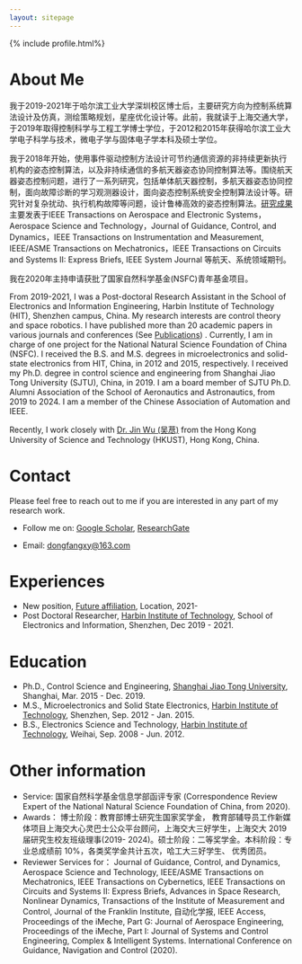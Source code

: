 ```yaml
---
layout: sitepage
---
```


[comment]: # (Insert my picture)
{% include profile.html%}

[comment]: # (Insert my resume below)

# About Me

我于2019-2021年于哈尔滨工业大学深圳校区博士后，主要研究方向为控制系统算法设计及仿真，测绘策略规划，星座优化设计等。此前，我就读于上海交通大学，于2019年取得控制科学与工程工学博士学位，于2012和2015年获得哈尔滨工业大学电子科学与技术，微电子学与固体电子学本科及硕士学位。

我于2018年开始，使用事件驱动控制方法设计可节约通信资源的非持续更新执行机构的姿态控制算法，以及非持续通信的多航天器姿态协同控制算法等。围绕航天器姿态控制问题，进行了一系列研究，包括单体航天器控制，多航天器姿态协同控制，面向故障诊断的学习观测器设计，面向姿态控制系统安全控制算法设计等。研究针对复杂扰动、执行机构故障等问题，设计鲁棒高效的姿态控制算法。[研究成果](https://dongfangxy.github.io/publications/)主要发表于IEEE Transactions on Aerospace and Electronic Systems，Aerospace Science and Technology，Journal of Guidance, Control, and Dynamics，IEEE  Transactions  on  Instrumentation  and  Measurement,  IEEE/ASME  Transactions  on Mechatronics，IEEE Transactions on Circuits and Systems II: Express Briefs, IEEE System Journal 等航天、系统领域期刊。

我在2020年主持申请获批了国家自然科学基金(NSFC)青年基金项目。


<!--
复制了师傅的主页，我还在修改中....[[My CV in PDF]]({{site.url}}/YuJiangCV.pdf) 
-->

From 2019-2021, I was a Post-doctoral Research Assistant in the School of Electronics and Information Engineering, Harbin Institute of Technology (HIT), Shenzhen campus, China. My research interests are control theory and space robotics. I have published more than 20 academic papers in various journals and conferences (See [Publications](https://dongfangxy.github.io/publications/)) . Currently, I am in charge of one project for the National Natural Science Foundation of China (NSFC). I received the B.S. and M.S. degrees in microelectronics and solid-state electronics from HIT, China, in 2012 and 2015, respectively. I received my Ph.D. degree in control science and engineering from Shanghai Jiao Tong University (SJTU), China, in 2019. I am a board member of SJTU Ph.D. Alumni Association of the School of Aeronautics and Astronautics, from 2019 to 2024. I am a member of the Chinese Association of Automation and IEEE.

Recently, I work closely with [Dr. Jin Wu (吴荩)](https://zarathustr.github.io/) from the Hong Kong University of Science and Technology (HKUST), Hong Kong, China.

# Contact
Please feel free to reach out to me if you are interested in any part of my research work.
* Follow me on:
[Google Scholar](https://scholar.google.com/citations?user=oHzlz50AAAAJ&hl),
[ResearchGate](https://www.researchgate.net/profile/Chengxi_Zhang5)

* Email: <a href="mailto:dongfangxy@163.com"><span style="line-height:2;">dongfangxy@163.com</span>


# Experiences
* New position, <a href="https://dongfangxy.github.io/">Future affiliation</a>, Location, 2021-
* Post Doctoral Researcher,  <a href="https://dongfangxy.github.io/">Harbin Institute of Technology</a>, School of Electronics and Information, Shenzhen, Dec 2019 - 2021.


# Education
* Ph.D., Control Science and Engineering, <a href="https://dongfangxy.github.io/">Shanghai Jiao Tong University</a>, Shanghai, Mar. 2015 - Dec. 2019. 
* M.S., Microelectronics and Solid State Electronics, <a href="https://dongfangxy.github.io/">Harbin Institute of Technology</a>, Shenzhen, Sep. 2012 - Jan. 2015. 
* B.S., Electronics Science and Technology, <a href="https://dongfangxy.github.io/">Harbin Institute of Technology</a>, Weihai, Sep. 2008 - Jun. 2012.

# Other information
* Service: 
国家自然科学基金信息学部函评专家 (Correspondence Review Expert of the National Natural Science Foundation of China, from 2020).
* Awards：
博士阶段：教育部博士研究生国家奖学金， 教育部辅导员工作新媒体项目上海交大心灵巴士公众平台顾问，上海交大三好学生，上海交大 2019 届研究生校友班级理事(2019-
2024)。硕士阶段：二等奖学金。本科阶段：专业总成绩前 10%，各类奖学金共计五次，哈工大三好学生、 优秀团员。
* Reviewer Services for：
Journal of Guidance, Control, and Dynamics, Aerospace Science and Technology, IEEE/ASME Transactions on Mechatronics, IEEE Transactions on Cybernetics, IEEE Transactions on Circuits and Systems II: Express Briefs, Advances in Space Research, Nonlinear Dynamics, Transactions of the Institute of Measurement and Control, Journal of the Franklin Institute, 自动化学报, IEEE Access, 
Proceedings of the iMeche, Part G: Journal of Aerospace Engineering, Proceedings of the iMeche, Part I: Journal of Systems and Control Engineering, Complex & Intelligent Systems.
International Conference on Guidance, Navigation and Control (2020).


